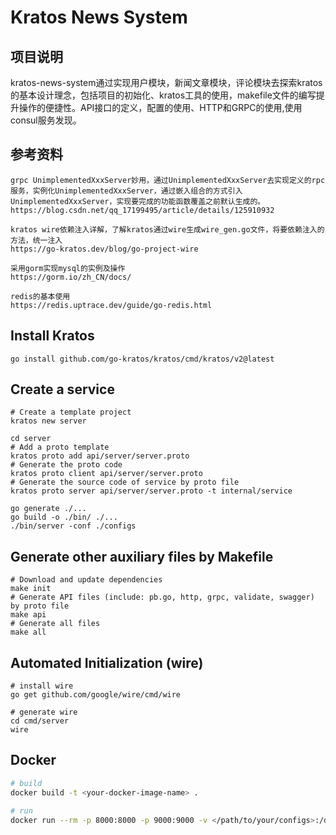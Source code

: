 # Kratos News System

## 项目说明

kratos-news-system通过实现用户模块，新闻文章模块，评论模块去探索kratos的基本设计理念，包括项目的初始化、kratos工具的使用，makefile文件的编写提升操作的便捷性。API接口的定义，配置的使用、HTTP和GRPC的使用,使用consul服务发现。

## 参考资料
```api
grpc UnimplementedXxxServer妙用，通过UnimplementedXxxServer去实现定义的rpc服务，实例化UnimplementedXxxServer，通过嵌入组合的方式引入UnimplementedXxxServer，实现要完成的功能函数覆盖之前默认生成的。
https://blog.csdn.net/qq_17199495/article/details/125910932

kratos wire依赖注入详解，了解kratos通过wire生成wire_gen.go文件，将要依赖注入的方法，统一注入
https://go-kratos.dev/blog/go-project-wire

采用gorm实现mysql的实例及操作
https://gorm.io/zh_CN/docs/

redis的基本使用
https://redis.uptrace.dev/guide/go-redis.html
```

## Install Kratos
```
go install github.com/go-kratos/kratos/cmd/kratos/v2@latest
```
## Create a service
```
# Create a template project
kratos new server

cd server
# Add a proto template
kratos proto add api/server/server.proto
# Generate the proto code
kratos proto client api/server/server.proto
# Generate the source code of service by proto file
kratos proto server api/server/server.proto -t internal/service

go generate ./...
go build -o ./bin/ ./...
./bin/server -conf ./configs
```
## Generate other auxiliary files by Makefile
```
# Download and update dependencies
make init
# Generate API files (include: pb.go, http, grpc, validate, swagger) by proto file
make api
# Generate all files
make all
```
## Automated Initialization (wire)
```
# install wire
go get github.com/google/wire/cmd/wire

# generate wire
cd cmd/server
wire
```

## Docker
```bash
# build
docker build -t <your-docker-image-name> .

# run
docker run --rm -p 8000:8000 -p 9000:9000 -v </path/to/your/configs>:/data/conf <your-docker-image-name>
```

